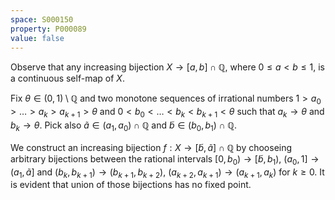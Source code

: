 ```yaml
---
space: S000150
property: P000089
value: false
---
```


Observe that any increasing bijection
$X\to [a,b]\cap\mathbb Q$, where $0\leq a<b\leq 1$,
is a continuous self-map of $X$.

Fix $\theta \in (0,1)\setminus \mathbb Q$ and two monotone sequences of irrational numbers
$1>a_0>\ldots>a_k>a_{k+1}> \theta$
and $0<b_0<\ldots <b_k<b_{k+1}<\theta$
such that $a_k\to \theta$ and $b_k\to \theta$.
Pick also $\tilde a \in (a_1,a_0)\cap\mathbb Q$
and $\tilde b\in (b_0,b_1)\cap\mathbb Q$.

We construct an increasing bijection $f:X\to [\tilde b,\tilde a]\cap\mathbb Q$ by chooseing arbitrary bijections between the rational intervals
$[0,b_0)\to[\tilde b, b_1)$, $(a_0,1]\to(a_1,\tilde a]$ and $(b_k,b_{k+1})\to(b_{k+1},b_{k+2})$,
$(a_{k+2},a_{k+1})\to(a_{k+1},a_k)$ for $k\geq 0$.
It is evident that union of those bijections
has no fixed point. 

